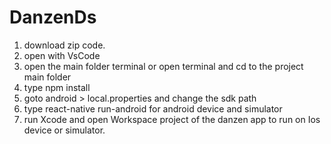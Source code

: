 # DanzenDs
1. download zip code.
2. open with VsCode
3. open the main folder terminal or open terminal and cd to the project main folder
4. type npm install
5. goto android > local.properties and change the sdk path
6. type react-native run-android for android device and simulator
7. run Xcode and open Workspace project of the danzen app to run on Ios device or simulator. 
